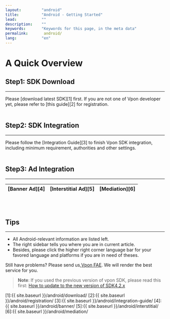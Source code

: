 ```yaml
---
layout:         "android"
title:          "Android - Getting Started"
lead:           ""
description:    ""
keywords:       "Keywords for this page, in the meta data"
permalink:       android/
lang:           "en"
---
```

# A Quick Overview
## Step1: SDK Download
---
Please [download latest SDK][1] first. If you are not one of Vpon developer yet, please refer to [this guide][2] for registration. <br><br>

## Step2: SDK Integration
---
Please follow the [Integration Guide][3] to finish Vpon SDK integration, including minimum requirement, authorities and other settings.<br><br>

## Step3: Ad Integration
---
| [Banner Ad][4]  |[Interstitial Ad][5] |[Mediation][6]|
| :------------:|:-----------:| :--------: |
<br><br>

## Tips
---
* All Android-relevant information are listed left.
* The right sidebar tells you where you are in current article.
* Besides, please click the higher right corner language bar for your favored language and platforms if you are in need of theses.

Still have problems? Please send us,[Vpon FAE](mailto:fae@vpon.com). We will render the best service for you.


> **Note**: If you used the previous version of vpon SDK, please read this first: [How to update to the new version of SDK4.2.x]({{site.baseurl}}/android/latest-news/update-to-SDK4_2_x/)




[1]:{{ site.baseurl }}/android/download/
[2]:{{ site.baseurl }}/android/registration/
[3]:{{ site.baseurl }}/android/integration-guide/
[4]:{{ site.baseurl }}/android/banner/
[5]:{{ site.baseurl }}/android/interstitial/
[6]:{{ site.baseurl }}/android/mediation/
